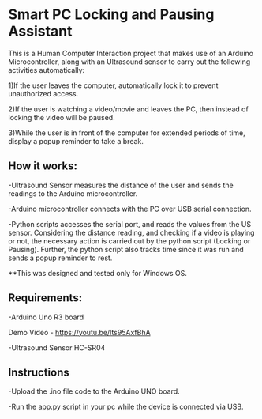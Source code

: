 # Smart PC Locking and Pausing Assistant

This is a Human Computer Interaction project that makes use of an Arduino Microcontroller, along with an Ultrasound sensor to carry out the following activities automatically:

1)If the user leaves the computer, automatically lock it to prevent unauthorized access.

2)If the user is watching a video/movie and leaves the PC, then instead of locking the video will be paused.

3)While the user is in front of the computer for extended periods of time, display a popup reminder to take a break.

## How it works:

-Ultrasound Sensor measures the distance of the user and sends the readings to the Arduino microcontroller.

-Arduino microcontroller connects with the PC over USB serial connection.

-Python scripts accesses the serial port, and reads the values from the US sensor. Considering the distance reading, and checking if a video is playing or not, the necessary action is carried out by the python script (Locking or Pausing). Further, the python script also tracks time since it was run and sends a popup reminder to rest.

**This was designed and tested only for Windows OS.

## Requirements:

-Arduino Uno R3 board

Demo Video - https://youtu.be/lts95AxfBhA

-Ultrasound Sensor HC-SR04

## Instructions

-Upload the .ino file code to the Arduino UNO board.

-Run the app.py script in your pc while the device is connected via USB.
